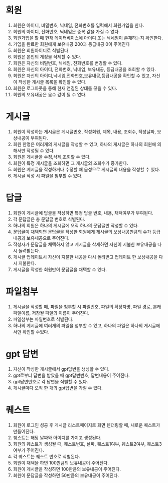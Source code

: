# 회원
1. 회원은 아이디, 비밀번호, 닉네임, 전화번호를 입력해서 회원가입을 한다.
2. 회원의 아이디, 전화번호, 닉네임은 중복 값을 가질 수 없다. 
3. 회원가입을 할 때 현재 데이터베이스에 아이디 또는 닉네임이 존재하는지 확인한다.
4. 가입을 완료한 회원에게 보유내공 200과 등급내공 0이 주어진다
5. 회원은 회원아이디로 식별된다
6. 회원은 본인의 계정을 삭제할 수 있다.
7. 회원은 자신의 비밀번호, 닉네임, 전화번호를 변경할 수 있다.
8. 회원은 자신의 아이디, 전화번호, 닉네임, 보유내공, 등급내공을 조회할 수 있다.
9. 회원은 자신의 아이디,닉네임,전화번호,보유내공,등급내공을 확인할 수 있고, 자신이 작성한 게시글 목록을 확인할 수 있다.
10. 회원은 로그아웃을 통해 현재 연결된 상태를 끊을 수 있다.
11. 회원의 보유내공은 음수 값이 될 수 없다.
# 게시글
   1. 회원이 작성하는 게시글은 게시글번호, 작성회원, 제목, 내용, 조회수, 작성날짜, 보상내공이 부여된다.
   2. 회원 한명은 여러개의 게시글을 작성할 수 있고, 하나의 게시글은 하나의 회원에 의해서만 작성될 수 있다.
   3. 회원은 게시글을 수정,삭제,조회할 수 있다.
   4. 회원이 특정 게시글을 조회하면 그 게시글의 조회수가 증가한다.
   5. 회원은 게시글을 작성하거나 수정할 때 음성으로 게시글의 내용을 작성할 수 있다.
   6. 게시글 작성 시 파일을 첨부할 수 있다.
# 답글
   1. 회원이 게시글에 답글을 작성하면 특정 답글 번호, 내용, 채택여부가 부여된다.
   2. 각 문답글은 총 문답글 번호로 식별된다.
   3. 하나의 회원은 하나의 게시글에 오직 하나의 문답글만 작성할 수 있다.
   4. 문답글이 채택되면 문답글을 작성한 회원에게 게시글의 보상내공만큼의 수가 등급내공과 보유내공으로 주어진다.
   5. 작성자가 문답글을 채택하지 않고 게시글을 삭제하면 자신이 지불한 보유내공을 다시 돌려받는다.
   6. 게시글 업데이트시 자신이 지불한 내공을 다시 돌려받고 업데이트 한 보상내공을 다시 지불한다.
   7. 게시글을 작성한 회원만이 문답글을 채택할 수 있다.

# 파일첨부
   1. 게시글을 작성할 때, 파일을 첨부할 시 파일번호, 파일의 확장자명, 파일 경로, 본래 파일이름, 저장될 파일의 이름이 주어진다.
   2. 파일첨부는 파일번호로 식별된다.
   3. 하나의 게시글에 여러개의 파일을 첨부할 수 있고, 하나의 파일은 하나의 게시글에서만 확인할 수있다.

# gpt 답변
   1. 자신이 작성한 게시글에서 gpt답변을 생성할 수 있다.
   2. gpt로부터 답변을 받았을 때 gpt답변번호, 답변내용이 주어진다.
   3. gpt답변번호로 각 답변을 식별할 수 있다.
   4. 게시글마다 오직 한 개의 gpt답변을 가질 수 있다.

# 퀘스트
   1. 회원이 로그인 성공 후 게시글 리스트페이지로 화면 렌더링할 때, 새로운 퀘스트가 만들어진다.
   2. 퀘스트는 해당 날짜와 아이디를 가지고 생성된다.
   3. 회원의 퀘스트가 생성될 때, 퀘스트번호, 날짜, 퀘스트1여부, 퀘스트2여부, 퀘스트3여부가 주어진다.
   4. 각 퀘스트는 퀘스트 번호로 식별된다.
   5. 회원이 채택을 하면 100만큼의 보유내공이 주어진다.
   6. 회원이 게시글을 작성하면 100만큼의 보유내공이 주어진다.
   7. 회원이 문답글을 작성하면 50만큼의 보유내공이 주어진다.
